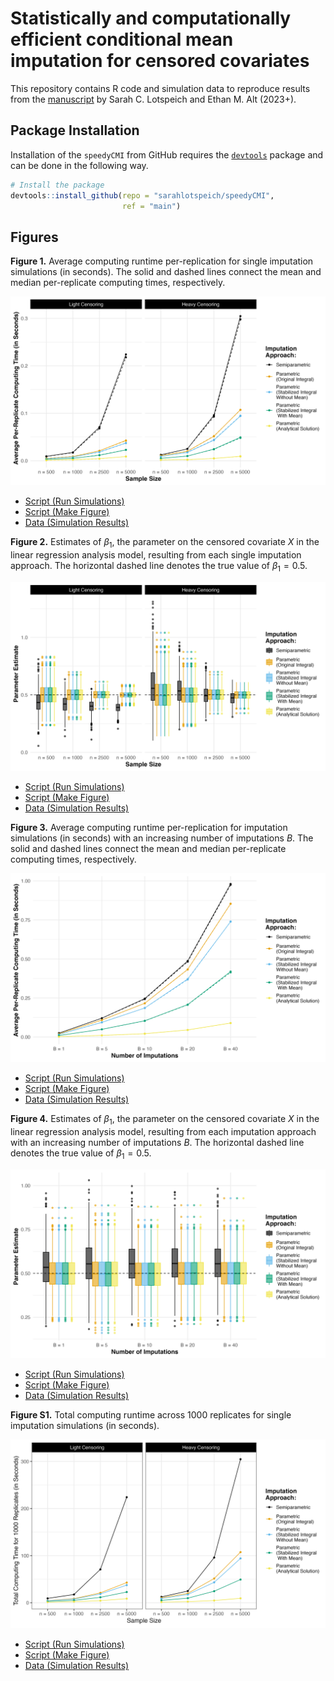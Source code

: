# Statistically and computationally efficient conditional mean imputation for censored covariates

This repository contains R code and simulation data to reproduce results from the [manuscript]() by Sarah C. Lotspeich and Ethan M. Alt (2023+). 

## Package Installation

Installation of the `speedyCMI` from GitHub requires the
[`devtools`](https://www.r-project.org/nosvn/pandoc/devtools.html)
package and can be done in the following way.

``` r
# Install the package
devtools::install_github(repo = "sarahlotspeich/speedyCMI", 
                         ref = "main")
```

## Figures 

**Figure 1.** Average computing runtime per-replication for single imputation simulations (in seconds). The solid and dashed lines connect the mean and median per-replicate computing times, respectively.

![alt text](figures/fig1-average-computing-time-weibull-single-imp.png)

  - [Script (Run Simulations)](sims/single-imputation-sims.R)
  - [Script (Make Figure)](figures/fig1-average-computing-time-weibull-single-imp.R)
  - [Data (Simulation Results)](sims/single-imputation-sims.csv)

**Figure 2.** Estimates of $\beta_1$, the parameter on the censored covariate $X$ in the linear regression analysis model, resulting from each single imputation approach. The horizontal dashed line denotes the true value of $\beta_1 = 0.5$. 

![alt text](figures/fig2-betas-weibull-single-imp.png)

  - [Script (Run Simulations)](sims/single-imputation-sims.R)
  - [Script (Make Figure)](figures/fig2-betas-weibull-single-imp.R)
  - [Data (Simulation Results)](sims/single-imputation-sims.csv)

**Figure 3.** Average computing runtime per-replication for imputation simulations (in seconds) with an increasing number of imputations $B$. The solid and dashed lines connect the mean and median per-replicate computing times, respectively.

![alt text](figures/fig3-average-computing-time-weibull-multiple-imp.png)

  - [Script (Run Simulations)](sims/multiple-imputation-sims.R)
  - [Script (Make Figure)](figures/fig3-average-computing-time-weibull-multiple-imp.R)
  - [Data (Simulation Results)](sims/multiple-imputation-sims.csv)

**Figure 4.** Estimates of $\beta_1$, the parameter on the censored covariate $X$ in the linear regression analysis model, resulting from each imputation approach with an increasing number of imputations $B$. The horizontal dashed line denotes the true value of $\beta_1 = 0.5$.

![alt text](figures/fig4-betas-weibull-multiple-imp.png)

  - [Script (Run Simulations)](sims/multiple-imputation-sims.R)
  - [Script (Make Figure)](figures/fig4-betas-weibull-multiple-imp.R)
  - [Data (Simulation Results)](sims/multiple-imputation-sims.csv)

**Figure S1.** Total computing runtime across 1000 replicates for single imputation simulations (in seconds). 

![alt text](figures/figS1-total-computing-time-weibull-single-imp.png)

  - [Script (Run Simulations)](sims/single-imputation-sims.R)
  - [Script (Make Figure)](figures/figS1-total-computing-time-weibull-single-imp.R)
  - [Data (Simulation Results)](sims/single-imputation-sims.csv)

